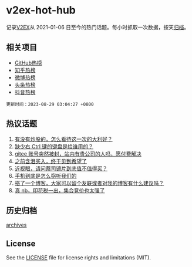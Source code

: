 # v2ex-hot-hub

 记录[V2EX](https://www.v2ex.com/)从 2021-01-06 日至今的热门话题。每小时抓取一次数据，按天[归档](archives)。
 
 ## 相关项目

- [GitHub热榜](https://github.com/lonnyzhang423/github-hot-hub)
- [知乎热榜](https://github.com/lonnyzhang423/zhihu-hot-hub)
- [微博热榜](https://github.com/lonnyzhang423/weibo-hot-hub)
- [头条热榜](https://github.com/lonnyzhang423/toutiao-hot-hub)
- [抖音热榜](https://github.com/lonnyzhang423/douyin-hot-hub)


 `更新时间：2023-08-29 03:04:27 +0800`

## 热议话题

1. [有没有炒股的，怎么看待这一次的大利好？](https://www.v2ex.com/t/968740)
1. [缺少右 Ctrl 键的键盘是给谁用的？](https://www.v2ex.com/t/968801)
1. [gitee 账号突然被封，站内有贵公司的人吗，愿付费解决](https://www.v2ex.com/t/968826)
1. [之前含泪买入，终于见到希望了](https://www.v2ex.com/t/968738)
1. [近视眼，请问蔡司镜片到底值不值得买？](https://www.v2ex.com/t/968798)
1. [手机到底是怎么窃听我们的](https://www.v2ex.com/t/968739)
1. [搭了一个博客，大家可以留个友联或者对我的博客有什么建议吗？](https://www.v2ex.com/t/968853)
1. [真 nb，印花税一出，集合竞价也太强了](https://www.v2ex.com/t/968742)

## 历史归档

[archives](archives)

## License

See the [LICENSE](LICENSE) file for license rights and limitations (MIT).

